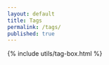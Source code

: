 ```yaml
---
layout: default
title: Tags
permalink: /tags/
published: true
---
```


{% include utils/tag-box.html %}
